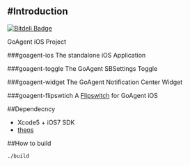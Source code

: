 #Introduction
-------------

[![Bitdeli Badge](https://d2weczhvl823v0.cloudfront.net/goagent/goagent-ios/trend.png)](https://bitdeli.com/free "Bitdeli Badge")  

GoAgent iOS Project

###goagent-ios 
    The standalone iOS Application

###goagent-toggle
    The GoAgent SBSettings Toggle
    
###goagent-widget
    The GoAgent Notification Center Widget

###goagent-flipswtich
	A [Flipswitch](https://github.com/a3tweaks/Flipswitch) for GoAgent iOS

##Dependecncy

*  Xcode5 + iOS7 SDK  
*  [theos](iphonedevwiki.net/index.php/Theos/Getting_Started)  

##How to build

	./build
